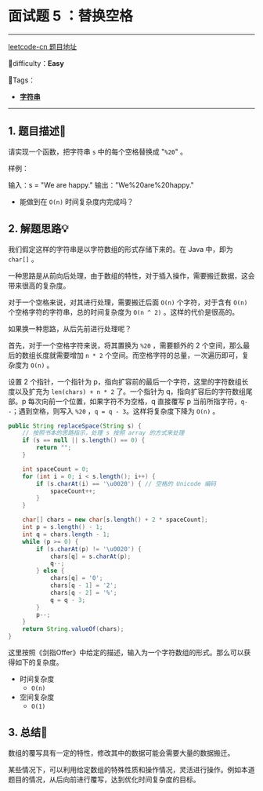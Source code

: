 # 面试题 5 ：替换空格

---

[leetcode-cn 题目地址](https://leetcode-cn.com/problems/ti-huan-kong-ge-lcof/)

📗difficulty：**Easy** 

🎯Tags：

+ **[字符串](https://leetcode-cn.com/tag/string/)**

---

## 1. 题目描述📃

请实现一个函数，把字符串 `s` 中的每个空格替换成 "`%20`" 。 

样例：

输入：s = "We are happy."
输出："We%20are%20happy."

+ 能做到在 `O(n)` 时间复杂度内完成吗？



## 2. 解题思路💡

我们假定这样的字符串是以字符数组的形式存储下来的。在 Java 中，即为 `char[]` 。

一种思路是从前向后处理，由于数组的特性，对于插入操作，需要搬迁数据，这会带来很高的复杂度。

对于一个空格来说，对其进行处理，需要搬迁后面 `O(n)` 个字符，对于含有 `O(n)` 个空格字符的字符串，总的时间复杂度为 `O(n ^ 2)` 。这样的代价是很高的。

如果换一种思路，从后先前进行处理呢？

首先，对于一个空格字符来说，将其置换为 `%20` ，需要额外的 2 个空间，那么最后的数组长度就需要增加 `n * 2` 个空间。而空格字符的总量，一次遍历即可，复杂度为 `O(n)` 。

设置 2 个指针，一个指针为 p，指向扩容前的最后一个字符，这里的字符数组长度以及扩充为 `len(chars) + n * 2` 了。一个指针为 q，指向扩容后的字符数组尾部。p 每次向前一个位置，如果字符不为空格，q 直接覆写 p 当前所指字符，`q--`；遇到空格，则写入 `%20` ，`q = q - 3`。这样将复杂度下降为 `O(n)` 。

```java
public String replaceSpace(String s) {
    // 按照书本的思路指示，处理 s 按照 array 的方式来处理
    if (s == null || s.length() == 0) {
        return "";
    }

    int spaceCount = 0;
    for (int i = 0; i < s.length(); i++) {
        if (s.charAt(i) == '\u0020') { // 空格的 Unicode 编码
            spaceCount++;
        }
    }

    char[] chars = new char[s.length() + 2 * spaceCount];
    int p = s.length() - 1;
    int q = chars.length - 1;
    while (p >= 0) {
        if (s.charAt(p) != '\u0020') {
            chars[q] = s.charAt(p);
            q--;
        } else {
            chars[q] = '0';
            chars[q - 1] = '2';
            chars[q - 2] = '%';
            q = q - 3;
        }
        p--;
    }
    return String.valueOf(chars);
}
```

这里按照《剑指Offer》中给定的描述，输入为一个字符数组的形式。那么可以获得如下的复杂度。

+ 时间复杂度
    + `O(n)`
+ 空间复杂度
    + `O(1)` 

## 3. 总结🎯

数组的覆写具有一定的特性，修改其中的数据可能会需要大量的数据搬迁。

某些情况下，可以利用给定数组的特殊性质和操作情况，灵活进行操作。例如本道题目的情况，从后向前进行覆写，达到优化时间复杂度的目标。